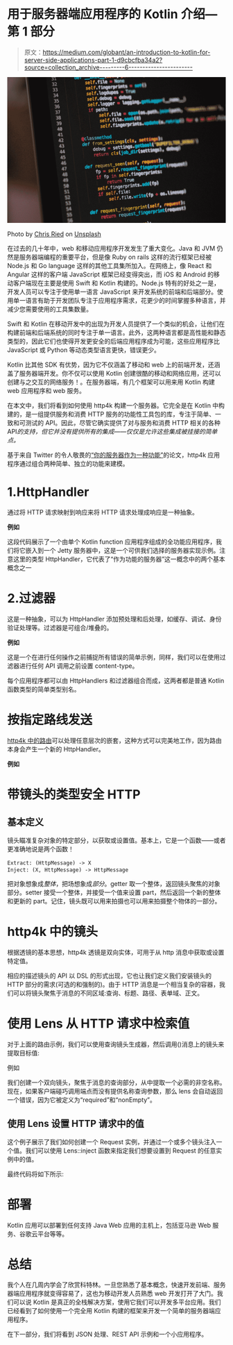 # 用于服务器端应用程序的 Kotlin 介绍—第 1 部分

> 原文：<https://medium.com/globant/an-introduction-to-kotlin-for-server-side-applications-part-1-d9cbcfba34a2?source=collection_archive---------6----------------------->

![](img/1b82fba188fa29c2737263cde4369a2a.png)

Photo by [Chris Ried](https://unsplash.com/@cdr6934?utm_source=medium&utm_medium=referral) on [Unsplash](https://unsplash.com?utm_source=medium&utm_medium=referral)

在过去的几十年中，web 和移动应用程序开发发生了重大变化。Java 和 JVM 仍然是服务器端编程的重要平台，但是像 Ruby on rails 这样的流行框架已经被 Node.js 和 Go language 这样的其他工具集所加入。在网络上，像 React 和 Angular 这样的客户端 JavaScript 框架已经变得突出，而 iOS 和 Android 的移动客户端现在主要是使用 Swift 和 Kotlin 构建的。Node.js 特有的好处之一是，开发人员可以专注于使用单一语言 JavaScript 来开发系统的前端和后端部分。使用单一语言有助于开发团队专注于应用程序需求，花更少的时间掌握多种语言，并减少您需要使用的工具集数量。

Swift 和 Kotlin 在移动开发中的出现为开发人员提供了一个类似的机会，让他们在构建前端和后端系统的同时专注于单一语言。此外，这两种语言都是高性能和静态类型的，因此它们也使得开发更安全的后端应用程序成为可能，这些应用程序比 JavaScript 或 Python 等动态类型语言更快，错误更少。

Kotlin 比其他 SDK 有优势，因为它不仅涵盖了移动和 web 上的前端开发，还涵盖了服务器端开发。你不仅可以使用 Kotlin 创建很酷的移动和网络应用，还可以创建与之交互的网络服务！。在服务器端，有几个框架可以用来用 Kotlin 构建 web 应用程序和 web 服务。

在本文中，我们将看到如何使用 http4k 构建一个服务器。它完全是在 Kotlin 中构建的，是一组提供服务和消费 HTTP 服务的功能性工具包的库，专注于简单、一致和可测试的 API。因此，尽管它确实提供了对与服务和消费 HTTP 相关的各种 API*的支持，但它并没有提供所有的集成——仅仅是允许这些集成被挂接的简单点。*

基于来自 Twitter 的令人敬畏的[“你的服务器作为一种功能”](https://monkey.org/~marius/funsrv.pdf)的论文，http4k 应用程序通过组合两种简单、独立的功能来建模。

# 1.HttpHandler

通过将 HTTP 请求映射到响应来将 HTTP 请求处理成响应是一种抽象。

**例如**

这段代码展示了一个由单个 Kotlin function 应用程序组成的全功能应用程序，我们将它嵌入到一个 Jetty 服务器中，这是一个可供我们选择的服务器实现示例。注意这里的类型 HttpHandler，它代表了“作为功能的服务器”这一概念中的两个基本概念之一

# 2.过滤器

这是一种抽象，可以为 HttpHandler 添加预处理和后处理，如缓存、调试、身份验证处理等。过滤器是可组合/堆叠的。

**例如**

这是一个在进行任何操作之前捕捉所有错误的简单示例，同样，我们可以在使用过滤器进行任何 API 调用之前设置 content-type。

每个应用程序都可以由 HttpHandlers 和过滤器组合而成，这两者都是普通 Kotlin 函数类型的简单类型别名。

# 按指定路线发送

[http4k 中的路由](https://www.http4k.org/blog/meet_http4k/#routing)可以处理任意层次的嵌套，这种方式可以完美地工作，因为路由本身会产生一个新的 HttpHandler。

**例如**

# 带镜头的类型安全 HTTP

## 基本定义

镜头瞄准复杂对象的特定部分，以获取或设置值。基本上，它是一个函数——或者更准确地说是两个函数！

```
Extract: (HttpMessage) -> X
Inject: (X, HttpMessage) -> HttpMessage
```

把对象想象成*整体*，把场想象成*部分*。getter 取一个整体，返回镜头聚焦的对象部分。setter 接受一个整体，并接受一个值来设置 part，然后返回一个新的整体和更新的 part。记住，镜头既可以用来拍摄也可以用来拍摄整个物体的一部分。

# http4k 中的镜头

根据透镜的基本思想，http4k 透镜是双向实体，可用于从 http 消息中获取或设置特定值。

相应的描述镜头的 API 以 DSL 的形式出现，它也让我们定义我们安装镜头的 HTTP 部分的需求(可选的和强制的)。由于 HTTP 消息是一个相当复杂的容器，我们可以将镜头聚焦于消息的不同区域:查询、标题、路径、表单域、正文。

# 使用 Lens 从 HTTP 请求中检索值

对于上面的路由示例，我们可以使用查询镜头生成器，然后调用()消息上的镜头来提取目标值:

例如

我们创建一个双向镜头，聚焦于消息的查询部分，从中提取一个必需的非空名称。现在，如果客户端碰巧调用端点而没有提供名称查询参数，那么 lens 会自动返回一个错误，因为它被定义为“required”和“nonEmpty”。

## 使用 Lens 设置 HTTP 请求中的值

这个例子展示了我们如何创建一个 Request 实例，并通过一个或多个镜头注入一个值。我们可以使用 Lens::inject 函数来指定我们想要设置到 Request 的任意实例中的值。

最终代码将如下所示:

# 部署

Kotlin 应用可以部署到任何支持 Java Web 应用的主机上，包括亚马逊 Web 服务、谷歌云平台等等。

# **总结**

我个人在几周内学会了欣赏科特林。一旦您熟悉了基本概念，快速开发前端、服务器端应用程序就变得容易了，这也为移动开发人员熟悉 web 开发打开了大门。我们可以说 Kotlin 是真正的全栈解决方案，使用它我们可以开发多平台应用。我们已经看到了如何使用一个完全用 Kotlin 构建的框架来开发一个简单的服务器端应用程序。

在下一部分，我们将看到 JSON 处理、REST API 示例和一个小应用程序。